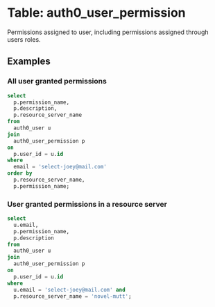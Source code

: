 # Table: auth0_user_permission

Permissions assigned to user, including permissions assigned through users roles.

## Examples

### All user granted permissions

```sql
select
  p.permission_name,
  p.description,
  p.resource_server_name
from
  auth0_user u
join
  auth0_user_permission p
on
  p.user_id = u.id
where
  email = 'select-joey@mail.com'
order by
  p.resource_server_name,
  p.permission_name;
```

### User granted permissions in a resource server

```sql
select
  u.email,
  p.permission_name,
  p.description
from
  auth0_user u
join
  auth0_user_permission p
on
  p.user_id = u.id
where
  u.email = 'select-joey@mail.com' and
  p.resource_server_name = 'novel-mutt';
```
